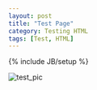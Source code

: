```yaml
---
layout: post
title: "Test Page"
category: Testing HTML
tags: [Test, HTML]
---
```

{% include JB/setup %}


<img src="http://i.imgur.com/MD6jQ.jpg" alt="test_pic"/>